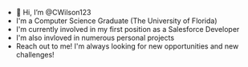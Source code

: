 - 👋 Hi, I’m @CWilson123
- I'm a Computer Science Graduate (The University of Florida)
- I'm currently involved in my first position as a Salesforce Developer
- I'm also invloved in numerous personal projects
- Reach out to me! I'm always looking for new opportunities and new challenges!

